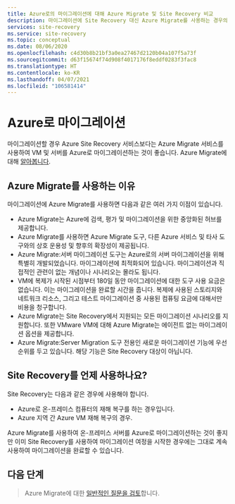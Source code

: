 ```yaml
---
title: Azure로의 마이그레이션에 대해 Azure Migrate 및 Site Recovery 비교
description: 마이그레이션에 Site Recovery 대신 Azure Migrate를 사용하는 경우의 이점을 요약합니다.
services: site-recovery
ms.service: site-recovery
ms.topic: conceptual
ms.date: 08/06/2020
ms.openlocfilehash: c4d30b8b21bf3a0ea27467d2120b04a107f5a73f
ms.sourcegitcommit: d63f15674f74d908f4017176f8eddf0283f3fac8
ms.translationtype: HT
ms.contentlocale: ko-KR
ms.lasthandoff: 04/07/2021
ms.locfileid: "106581414"
---
```

# <a name="migrating-to-azure"></a>Azure로 마이그레이션

마이그레이션할 경우 Azure Site Recovery 서비스보다는 Azure Migrate 서비스를 사용하여 VM 및 서버를 Azure로 마이그레이션하는 것이 좋습니다. Azure Migrate에 대해 [알아봅니다](../migrate/migrate-services-overview.md).


## <a name="why-use-azure-migrate"></a>Azure Migrate를 사용하는 이유

마이그레이션에 Azure Migrate를 사용하면 다음과 같은 여러 가지 이점이 있습니다.
 
 
- Azure Migrate는 Azure에 검색, 평가 및 마이그레이션을 위한 중앙화된 허브를 제공합니다.
- Azure Migrate를 사용하면 Azure Migrate 도구, 다른 Azure 서비스 및 타사 도구와의 상호 운용성 및 향후의 확장성이 제공됩니다.
- Azure Migrate:서버 마이그레이션 도구는 Azure로의 서버 마이그레이션을 위해 특별히 개발되었습니다. 마이그레이션에 최적화되어 있습니다. 마이그레이션과 직접적인 관련이 없는 개념이나 시나리오는 몰라도 됩니다. 
- VM에 복제가 시작된 시점부터 180일 동안 마이그레이션에 대한 도구 사용 요금은 없습니다. 이는 마이그레이션을 완료할 시간을 줍니다. 복제에 사용된 스토리지와 네트워크 리소스, 그리고 테스트 마이그레이션 중 사용된 컴퓨팅 요금에 대해서만 비용을 청구합니다.
- Azure Migrate는 Site Recovery에서 지원되는 모든 마이그레이션 시나리오를 지원합니다. 또한 VMware VM에 대해 Azure Migrate는 에이전트 없는 마이그레이션 옵션을 제공합니다.
- Azure Migrate:Server Migration 도구 전용인 새로운 마이그레이션 기능에 우선 순위를 두고 있습니다. 해당 기능은 Site Recovery 대상이 아닙니다.

## <a name="when-to-use-site-recovery"></a>Site Recovery를 언제 사용하나요?

Site Recovery는 다음과 같은 경우에 사용해야 합니다.

- Azure로 온-프레미스 컴퓨터의 재해 복구를 하는 경우입니다.
- Azure 지역 간 Azure VM 재해 복구의 경우.

Azure Migrate를 사용하여 온-프레미스 서버를 Azure로 마이그레이션하는 것이 좋지만 이미 Site Recovery를 사용하여 마이그레이션 여정을 시작한 경우에는 그대로 계속 사용하여 마이그레이션을 완료할 수 있습니다.  

## <a name="next-steps"></a>다음 단계

> Azure Migrate에 대한 [일반적인 질문을 검토](../migrate/resources-faq.md)합니다.
